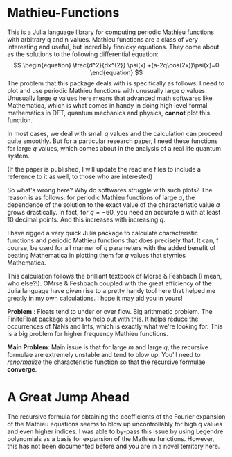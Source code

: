 # Mathieu-Functions
This is a Julia language library for computing periodic Mathieu functions with arbitrary q
and n values. Mathieu functions are a class of very interesting and useful, but incredibly
finnicky equations. They come about as the solutions to the following differential
equation:
$$
\begin{equation}
\frac{d^2}{dx^{2}} \psi(x) +(a-2q\cos(2x))\psi(x)=0
\end{equation}
$$
The problem that this package deals with is specifically as follows:
I need to plot and use periodic Mathieu functions with unusually large $q$
values. Unusually large $q$ values here means that advanced math softwares like
Mathematica, which is what comes in handy in doing high level formal mathematics in DFT,
quantum mechanics and physics, **cannot** plot this function.

In most cases, we deal with small $q$ values and the calculation can proceed quite
smoothly. But for a particular research paper, I need these functions for large $q$
values, which comes about in the analysis of a real life quantum system.

(If the paper is published, I will update the read me files to include a reference to it
as well, to those who are interested)

So what's wrong here? Why do softwares struggle with such plots?
The reason is as follows:
for periodic Mathieu functions of large $q$, the dependence of the solution to the exact
value of the characteristic value $a$ grows drastically. In fact, for $q=-60$, you need an
accurate $a$ with at least 10 decimal points. And this increases with increasing $q$.

I have rigged a very quick Julia package to calculate characteristic functions and
periodic Mathieu functions that does precisely that. It can, f course, be used for all
manner of $q$ parameters with the added benefit of beating Mathematica in plotting them
for $q$ values that stymies Mathematica.

This calculation follows the brilliant textbook of Morse & Feshbach (I mean, who
else?!). OMrse & Feshbach coupled with the great efficiency of the Julia language have
given rise to a pretty handy tool here that helped me greatly in my own calculations. I
hope it may aid you in yours!

**Problem** : Floats tend to under or over flow. Big arithmetic problem. The FiniteFloat
package seems to help out with this. It helps reduce the occurrences of NaNs and Infs,
which is exactly what we're looking for. This is a big problem for higher frequency
Mathieu functions.

**Main Problem**: Main issue is that for large $m$ and large $q$, the recursive formulae
are extremely unstable and tend to blow up. You'll need to *renormalize* the
characteristic function so that the recursive formulae **converge**.

# A Great Jump Ahead
The recursive formula for obtaining the coefficients of the Fourier expansion of the
Mathieu equations seems to blow up uncontrollably for high q values and even higher
indices.
I was able to by-pass this issue by using Legendre polynomials as a basis for expansion of
the Mathieu functions.
However, this has not been documented before and you are in a novel territory here.

